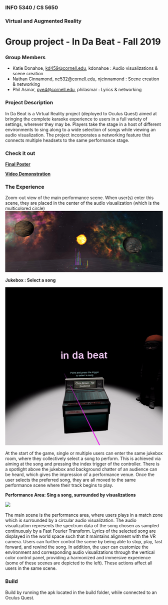 ### INFO 5340 / CS 5650
### Virtual and Augmented Reality 
# Group project - In Da Beat - Fall 2019

### Group Members
- Katie Donahoe, kd459@cornell.edu, kdonahoe : Audio visualizations & scene creation
- Nathan Cinnamond, nc532@cornell.edu, njcinnamond : Scene creation & networking
- Phil Asmar, pye4@cornell.edu, philasmar : Lyrics & networking

### Project Description
In Da Beat is a Virtual Reality project (deployed to Oculus Quest) aimed at bringing the complete karaoke experience to users in a full variety of settings, wherever they may be. Players take the stage in a host of different environments to sing along to a wide selection of songs while viewing an audio visualization. The project incorporates a networking feature that connects multiple headsets to the same performance stage.

### Check it out
**[Final Poster](https://docs.google.com/presentation/d/118qABW4NBgdCurJ_EGoFjkd4SSAMM5n6ZQK0HRWbV1w/preview?slide=id.g75a8ee670e_0_260)**

**[Video Demonstration](https://drive.google.com/file/d/1S3_tEi53Kg-UI-6Hu0NEoKyvvc1i0VB8/view)**

### The Experience
Zoom-out view of the main performance scene. When user(s) enter this scene, they are placed in the center of the audio visualization (which is the multicolored circle)
![](multi2.PNG)

**Jukebox : Select a song**

![](jukebox.gif)

At the start of the game, single or multiple users can enter the same jukebox room, where they collectively select a song to perform. This is achieved via aiming at the song and pressing the index trigger of the controller. There is a spotlight above the jukebox and background chatter of an audience can be heard, which gives the impression of a performance venue. Once the user selects the preferred song, they are all moved to the same performance scene where their track begins to play.

**Performance Area: Sing a song, surrounded by visualizations**

![](scene.gif)

The main scene is the performance area, where users plays in a match zone which is surrounded by a circular audio visualization. The audio visualization represents the spectrum data of the song chosen as sampled continuously by a Fast Fourier Transform. Lyrics of the selected song are displayed in the world space such that it maintains alignment with the VR camera. Users can further control the scene by being able to stop, play, fast forward, and rewind the song. In addition, the user can customize the environment and corresponding audio visualizations through the vertical color control panel, providing a harmonized and immersive experience (some of these scenes are depicted to the left). These actions affect all users in the same scene.

### Build
Build by running the apk located in the build folder, while connected to an Oculus Quest.
